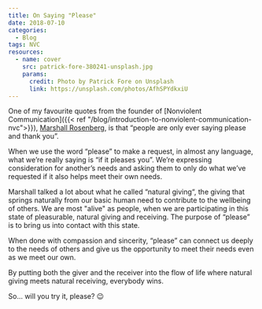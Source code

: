 ```yaml
---
title: On Saying "Please"
date: 2018-07-10
categories:
  - Blog  
tags: NVC
resources:
  - name: cover
    src: patrick-fore-380241-unsplash.jpg
    params:
      credit: Photo by Patrick Fore on Unsplash
      link: https://unsplash.com/photos/AfhSPYdkxiU
---
```

One of my favourite quotes from the founder of [Nonviolent Communication]({{< ref "/blog/introduction-to-nonviolent-communication-nvc">}}), [Marshall Rosenberg](https://en.wikipedia.org/wiki/Marshall_Rosenberg), is that “people are only ever saying please and thank you”. 

When we use the word “please” to make a request, in almost any language, what we’re really saying is “if it pleases you”. We’re expressing consideration for another’s needs and asking them to only do what we’ve requested if it also helps meet their own needs.

Marshall talked a lot about what he called “natural giving“, the giving that springs naturally from our basic human need to contribute to the wellbeing of others. We are most "alive" as people, when we are participating in this state of pleasurable, natural giving and receiving. The purpose of “please” is to bring us into contact with this state. 

When done with compassion and sincerity, “please” can connect us deeply to the needs of others and give us the opportunity to meet their needs even as we meet our own.

By putting both the giver and the receiver into the flow of life where natural giving meets natural receiving, everybody wins.

So... will you try it, please? :wink:
